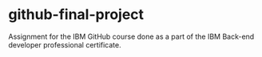 # github-final-project
Assignment for the IBM GitHub course done as a part of the IBM Back-end developer professional certificate.

